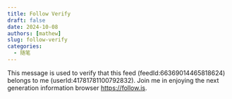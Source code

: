 ```yaml
---
title: Follow Verify
draft: false
date: 2024-10-08
authors: [mathew]
slug: follow-verify
categories:
  - 随笔
---
```


This message is used to verify that this feed (feedId:66369014465818624) belongs to me (userId:41781781100792832). Join me in enjoying the next generation information browser https://follow.is.
